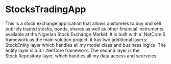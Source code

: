 # StocksTradingApp
This is a stock exchange application that allows customers to buy and sell publicly traded stocks, bonds, shares as well as other financial instruments available at the Nigerian Stock Exchange Market.
It is built with a .NetCore 5 framework as the main solution project, it has two additional layers: StockEntity layer which handles all my model class and business logics. The entity layer is a 3.1 .NetCore framework. The second layer is the Stock.Repository layer, which handles all my data access and seervcies.
